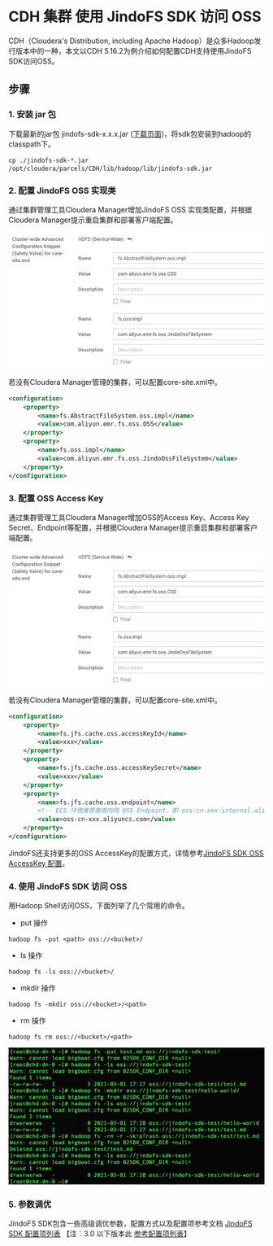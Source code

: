 # CDH 集群 使用 JindoFS SDK 访问 OSS

CDH（Cloudera's Distribution, including Apache Hadoop）是众多Hadoop发行版本中的一种，本文以CDH 5.16.2为例介绍如何配置CDH支持使用JindoFS SDK访问OSS。

## 步骤

### 1. 安装 jar 包
下载最新的jar包 jindofs-sdk-x.x.x.jar ([下载页面](/docs/jindofs_sdk_download.md))，将sdk包安装到hadoop的classpath下。
```
cp ./jindofs-sdk-*.jar /opt/cloudera/parcels/CDH/lib/hadoop/lib/jindofs-sdk.jar
```

### 2. 配置 JindoFS OSS 实现类
通过集群管理工具Cloudera Manager增加JindoFS OSS 实现类配置，并根据Cloudera Manager提示重启集群和部署客户端配置。

<img src="../pic/jindofs_sdk_cdh_oss_impl_config.png#pic_center" />

若没有Cloudera Manager管理的集群，可以配置core-site.xml中。
```xml
<configuration>
    <property>
        <name>fs.AbstractFileSystem.oss.impl</name>
        <value>com.aliyun.emr.fs.oss.OSS</value>
    </property>
    <property>
        <name>fs.oss.impl</name>
        <value>com.aliyun.emr.fs.oss.JindoOssFileSystem</value>
    </property>
</configuration>
```
### 3. 配置 OSS Access Key
通过集群管理工具Cloudera Manager增加OSS的Access Key、Access Key Secret、Endpoint等配置，并根据Cloudera Manager提示重启集群和部署客户端配置。

<img src="../pic/jindofs_sdk_cdh_oss_impl_config.png#pic_center" />

若没有Cloudera Manager管理的集群，可以配置core-site.xml中。
```xml
<configuration>
    <property>
        <name>fs.jfs.cache.oss.accessKeyId</name>
        <value>xxx</value>
    </property>
    <property>
        <name>fs.jfs.cache.oss.accessKeySecret</name>
        <value>xxx</value>
    </property>
    <property>
        <name>fs.jfs.cache.oss.endpoint</name>
      	<!-- ECS 环境推荐使用内网 OSS Endpoint，即 oss-cn-xxx-internal.aliyuncs.com -->
        <value>oss-cn-xxx.aliyuncs.com</value>
    </property>
</configuration>
```
JindoFS还支持更多的OSS AccessKey的配置方式，详情参考[JindoFS SDK OSS AccessKey 配置](./jindofs_sdk_credential_provider.md)。<br />

### 4. 使用 JindoFS SDK 访问 OSS
用Hadoop Shell访问OSS，下面列举了几个常用的命令。

* put 操作
```
hadoop fs -put <path> oss://<bucket>/
```

* ls 操作
```
hadoop fs -ls oss://<bucket>/
```

* mkdir 操作
```
hadoop fs -mkdir oss://<bucket>/<path>
```

* rm 操作
```
hadoop fs rm oss://<bucket>/<path>
```

<img src="../pic/jindofs_sdk_cdh_cmd.png#pic_center" />

### 5. 参数调优
JindoFS SDK包含一些高级调优参数，配置方式以及配置项参考文档  [JindoFS SDK 配置项列表](jindofs_sdk_configuration_list_3_x.md) 【注：3.0 以下版本此 [参考配置项列表](./jindofs_sdk_configuration_list.md)】
<br />